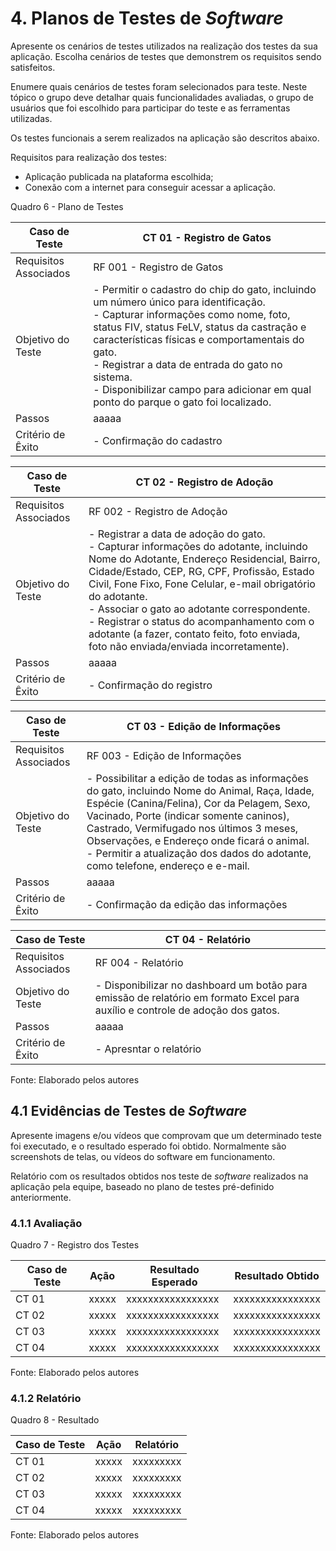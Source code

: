 # 4. Planos de Testes de _Software_

Apresente os cenários de testes utilizados na realização dos testes da sua aplicação. Escolha cenários de testes que demonstrem os requisitos sendo satisfeitos.

Enumere quais cenários de testes foram selecionados para teste. Neste tópico o grupo deve detalhar quais funcionalidades avaliadas, o grupo de usuários que foi escolhido para participar do teste e as ferramentas utilizadas.

Os testes funcionais a serem realizados na aplicação são descritos abaixo.

Requisitos para realização dos testes:
- Aplicação publicada na plataforma escolhida;
- Conexão com a internet para conseguir acessar a aplicação.

Quadro 6 - Plano de Testes

| Caso de Teste         | CT 01 - Registro de Gatos |
|-----------------------|-------|
| Requisitos Associados | RF 001 - Registro de Gatos |
| Objetivo do Teste     | - Permitir o cadastro do chip do gato, incluindo um número único para identificação. <br> - Capturar informações como nome, foto, status FIV, status FeLV, status da castração e características físicas e comportamentais do gato. <br> - Registrar a data de entrada do gato no sistema. <br> - Disponibilizar campo para adicionar em qual ponto do parque o gato foi localizado. |
| Passos                | aaaaa |
| Critério de Êxito     | - Confirmação do cadastro |

| Caso de Teste         | CT 02 - Registro de Adoção |
|-----------------------|-------|
| Requisitos Associados | RF 002 - Registro de Adoção |
| Objetivo do Teste     | - Registrar a data de adoção do gato. <br> - Capturar informações do adotante, incluindo Nome do Adotante, Endereço Residencial, Bairro, Cidade/Estado, CEP, RG, CPF, Profissão, Estado Civil, Fone Fixo, Fone Celular, e-mail obrigatório do adotante. <br> - Associar o gato ao adotante correspondente. <br> - Registrar o status do acompanhamento com o adotante (a fazer, contato feito, foto enviada, foto não enviada/enviada incorretamente). |
| Passos                | aaaaa |
| Critério de Êxito     | - Confirmação do registro |

| Caso de Teste         | CT 03 - Edição de Informações |
|-----------------------|-------|
| Requisitos Associados | RF 003 - Edição de Informações |
| Objetivo do Teste     | - Possibilitar a edição de todas as informações do gato, incluindo Nome do Animal, Raça, Idade, Espécie (Canina/Felina), Cor da Pelagem, Sexo, Vacinado, Porte (indicar somente caninos), Castrado, Vermifugado nos últimos 3 meses, Observações, e Endereço onde ficará o animal. <br> - Permitir a atualização dos dados do adotante, como telefone, endereço e e-mail. |
| Passos                | aaaaa |
| Critério de Êxito     | - Confirmação da edição das informações |

| Caso de Teste         | CT 04 - Relatório |
|-----------------------|-------|
| Requisitos Associados | RF 004 - Relatório |
| Objetivo do Teste     | - Disponibilizar no dashboard um botão para emissão de relatório em formato Excel para auxílio e controle de adoção dos gatos. |
| Passos                | aaaaa |
| Critério de Êxito     | - Apresntar o relatório |

Fonte: Elaborado pelos autores

 
## 4.1 Evidências de Testes de _Software_

Apresente imagens e/ou vídeos que comprovam que um determinado teste foi executado, e o resultado esperado foi obtido. Normalmente são screenshots de telas, ou vídeos do software em funcionamento.

Relatório com os resultados obtidos nos teste de _software_ realizados na aplicação pela equipe, baseado no plano de testes pré-definido anteriormente.

### 4.1.1 Avaliação

Quadro 7 - Registro dos Testes

| Caso de Teste | Ação  | Resultado Esperado | Resultado Obtido |
|---------------|-------|--------------------|------------------|
| CT 01         | xxxxx | xxxxxxxxxxxxxxxxx  | xxxxxxxxxxxxxxxx |
| CT 02         | xxxxx | xxxxxxxxxxxxxxxxx  | xxxxxxxxxxxxxxxx |
| CT 03         | xxxxx | xxxxxxxxxxxxxxxxx  | xxxxxxxxxxxxxxxx |
| CT 04         | xxxxx | xxxxxxxxxxxxxxxxx  | xxxxxxxxxxxxxxxx |

Fonte: Elaborado pelos autores


### 4.1.2 Relatório

Quadro 8 - Resultado

| Caso de Teste | Ação  | Relatório |
|---------------|-------|-----------|
| CT 01         | xxxxx | xxxxxxxxx |
| CT 02         | xxxxx | xxxxxxxxx |
| CT 03         | xxxxx | xxxxxxxxx |
| CT 04         | xxxxx | xxxxxxxxx |

Fonte: Elaborado pelos autores
